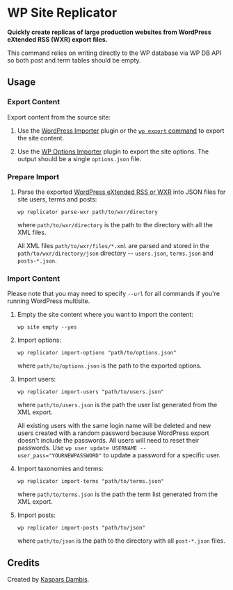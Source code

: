 # WP Site Replicator

**Quickly create replicas of large production websites from WordPress eXtended RSS (WXR) export files.**

This command relies on writing directly to the WP database via WP DB API so both post and term tables should be empty.


## Usage

### Export Content

Export content from the source site:

1. Use the [WordPress Importer](https://wordpress.org/plugins/wordpress-importer/) plugin or the [`wp export` command](https://developer.wordpress.org/cli/commands/export/) to export the site content.

2. Use the [WP Options Importer](https://wordpress.org/plugins/options-importer/) plugin to export the site options. The output should be a single `options.json` file.


### Prepare Import

1. Parse the exported [WordPress eXtended RSS or WXR](https://codex.wordpress.org/Tools_Export_Screen) into JSON files for site users, terms and posts:

	   wp replicator parse-wxr path/to/wxr/directory

   where `path/to/wxr/directory` is the path to the directory with all the XML files.

   All XML files `path/to/wxr/files/*.xml` are parsed and stored in the `path/to/wxr/directory/json` directory -- `users.json`, `terms.json` and `posts-*.json`.


### Import Content

Please note that you may need to specify `--url` for all commands if you're running WordPress multisite.

1. Empty the site content where you want to import the content:

	   wp site empty --yes

2. Import options:

	   wp replicator import-options "path/to/options.json"

   where `path/to/options.json` is the path to the exported options.

3. Import users:

	   wp replicator import-users "path/to/users.json"

   where `path/to/users.json` is the path the user list generated from the XML export.

   All existing users with the same login name will be deleted and new users created with a random password because WordPress export doesn't include the passwords. All users will need to reset their passwords. Use `wp user update USERNAME --user_pass="YOURNEWPASSWORD"` to update a password for a specific user.

4. Import taxonomies and terms:

	   wp replicator import-terms "path/to/terms.json"

   where `path/to/terms.json` is the path the term list generated from the XML export.

5. Import posts:

	   wp replicator import-posts "path/to/json"

   where `path/to/json` is the path to the directory with all `post-*.json` files.


## Credits

Created by [Kaspars Dambis](https://kaspars.net).
